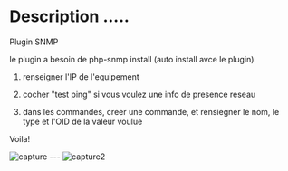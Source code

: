 Description .....
===


Plugin SNMP


le plugin a besoin de php-snmp install (auto install avce le plugin)

1) renseigner l'IP de l'equipement

2) cocher "test ping" si vous voulez une info de presence reseau

3) dans les commandes, creer une commande, et rensiegner le nom, le type et l'OID de la valeur voulue

Voila!

![capture](https://linuxnico.github.io/pluginSNMP/fr_FR/capture2.png) 
    ---
![capture2](https://linuxnico.github.io/pluginSNMP/fr_FR/Capture.JPG)
